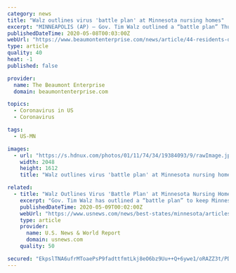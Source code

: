 ```yaml
---
category: news
title: "Walz outlines virus 'battle plan' at Minnesota nursing homes"
excerpt: "MINNEAPOLIS (AP) — Gov. Tim Walz outlined a “battle plan” Thursday to keep Minnesota long-term care residents and workers safe against COVID-19, which so far has claimed the lives of more than 400 residents of nursing homes or assisted-living facilities in the state. Walz told reporters that the state is “prepared to go very much on the ..."
publishedDateTime: 2020-05-08T00:03:00Z
webUrl: "https://www.beaumontenterprise.com/news/article/44-residents-die-of-coronavirus-at-Twin-Cities-15254055.php"
type: article
quality: 40
heat: -1
published: false

provider:
  name: The Beaumont Enterprise
  domain: beaumontenterprise.com

topics:
  - Coronavirus in US
  - Coronavirus

tags:
  - US-MN

images:
  - url: "https://s.hdnux.com/photos/01/11/74/34/19384093/9/rawImage.jpg"
    width: 2048
    height: 1612
    title: "Walz outlines virus 'battle plan' at Minnesota nursing homes"

related:
  - title: "Walz Outlines Virus 'Battle Plan' at Minnesota Nursing Homes"
    excerpt: "Gov. Tim Walz has outlined a “battle plan” to keep Minnesota long-term care residents and workers safe against COVID-19."
    publishedDateTime: 2020-05-09T00:02:00Z
    webUrl: "https://www.usnews.com/news/best-states/minnesota/articles/2020-05-07/44-residents-die-of-coronavirus-at-twin-cities-nursing-home"
    type: article
    provider:
      name: U.S. News & World Report
      domain: usnews.com
    quality: 50

secured: "EkpslTNA6ufrMToaePsP9fadttfmtLkj8eO6bz9Uu++Q+6ywe1/oRAZZ3t/PD+owGoMAgqS0rGVvK8gk/2qZ0e6MK2ZL8U5dZYaZmgpoJro5AODkmY6tveZsitYyH/fblE2jbYJ85VSaTKe6uvz2qY3lSAddW9RGyfHPbGbDTlYN8nz6Sqqc96yG9RtCpup+yWdHqBU5YjLW+HbkC5eKeRIsCWZQG+ScD+Of2qlrPWzO25J/GsIk3OU2kuurd1gieDJOb1SsvyhIlzZijFmnTtE1k5GsDLeouaKfio0cyHeOGYoRkRGnTdvWntKINWfD;kzXPYU5joqjDUdtsFJhZnA=="
---
```


